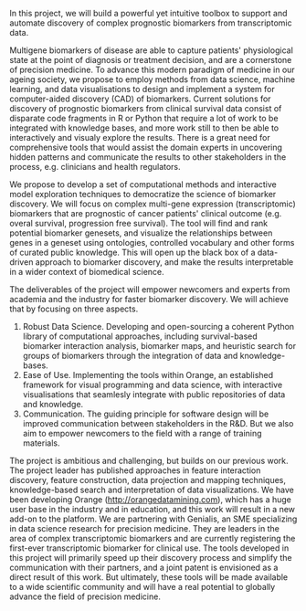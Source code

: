 In this project, we will build a powerful yet intuitive toolbox to support and automate discovery of complex prognostic biomarkers from transcriptomic data. 

Multigene biomarkers of disease are able to capture patients' physiological state at the point of diagnosis or treatment decision, and are a cornerstone of precision medicine. To advance this modern paradigm of medicine in our ageing society, we propose to employ methods from data science, machine learning, and data visualisations to design and implement a system for computer-aided discovery (CAD) of biomarkers. Current solutions for discovery of prognostic biomarkers from clinical survival data consist of disparate code fragments in R or Python that require a lot of work to be integrated with knowledge bases, and more work still to then be able to interactively and visualy explore the results. There is a great need for comprehensive tools that would assist the domain experts in uncovering hidden patterns and communicate the results to other stakeholders in the process, e.g. clinicians and health regulators.

We propose to develop a set of computational methods and interactive model exploration techniques to democratize the science of biomarker discovery. We will focus on complex multi-gene expression (transcriptomic) biomarkers that are prognostic of cancer patients' clinical outcome (e.g. overal survival, progression free survival). The tool will find and rank potential biomarker genesets, and visualize the relationships between genes in a geneset using ontologies, controlled vocabulary and other forms of curated public knowledge. This will open up the black box of a data-driven approach to biomarker discovery, and make the results interpretable in a wider context of biomedical science. 

The deliverables of the project will empower newcomers and experts from academia and the industry for faster biomarker discovery. We will achieve that by focusing on three aspects. 
1.	Robust Data Science. Developing and open-sourcing a coherent Python library of computational approaches, including survival-based biomarker interaction analysis, biomarker maps, and heuristic search for groups of biomarkers through the integration of data and knowledge-bases.
2.	Ease of Use. Implementing the tools within Orange, an established framework for visual programming and data science, with interactive visualisations that seamlesly integrate with public repositories of data and knowledge.
3.	Communication. The guiding principle for software design will be improved communication between stakeholders in the R&D. But we also aim to empower newcomers to the field with a range of training materials. 

The project is ambitious and challenging, but builds on our previous work. The project leader has published approaches in feature interaction discovery, feature construction, data projection and mapping techniques, knowledge-based search and interpretation of data visualizations. We have been developing Orange (http://orangedatamining.com), which has a huge user base in the industry and in education, and this work will result in a new add-on to the platform. We are partnering with Genialis, an SME specializing in data science research for precision medicine. They are leaders in the area of complex transcriptomic biomarkers and are currently registering the first-ever transcriptomic biomarker for clinical use. The tools developed in this project will primarily speed up their discovery process and simplify the communication with their partners, and a joint patent is envisioned as a direct result of this work. But ultimately, these tools will be made available to a wide scientific community and will have a real potential to globally advance the field of precision medicine.
